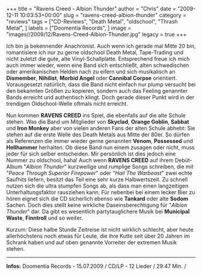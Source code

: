 +++
title = "Ravens Creed - Albion Thunder"
author = "Chris"
date = "2009-12-11 10:03:53+00:00"
slug = "ravens-creed-albion-thunder"
category = "reviews"
tags = ["CD-Reviews", "Death Metal", "oldschool", "Thrash Metal", ]
labels = ["Doomentia Records", ]
image = "images//2009/12/Ravens-Creed-Albion-Thunder.jpg"
legacy = true
+++

Ich bin ja bekennender Anachronist. Auch wenn ich gerade mal Mitte 20 bin, romantisiere ich nur zu gerne oldschool Death Metal, Tape-Trading und nicht zuletzt die gute, alte Vinyl-Schallplatte. Entsprechend freue ich mich auch immer wieder, wenn eine Band sich entschließt, alten schwedischen oder amerikanischen Helden nach zu eifern und sich musikalisch an **Dismember**, **Nihilist**, **Morbid Angel** oder **Cannibal Corpse** orientiert. Vorausgesetzt natürlich, dass die Band nicht einfach nur plump versucht bei den bekannten Größen zu kopieren, sondern auch das Feeling genannter Bands erreicht und authentisch klingt. Doch gerade dieser Punkt wird in der trendigen Oldschool-Welle oftmals nicht erreicht.

Nun kommen **RAVENS CREED** ins Spiel, die ebenfalls auf die alte Schule stehen. Was die Band um Mitglieder von **Skyclad**, **Orange Goblin**, **Sabbat** und **Iron Monkey** aber von vielen anderen Fans der alten Schule abhebt: Sie stehen auf die erste Welle des Death Metals aus Mitte der 80er. So dürfen als Referenzen die immer wieder gerne genannten **Venom**, **Possessed** und **Hellhammer** herhalten. Ob diese Band nun einem zusagen oder nicht, muss jeder für sich selber entscheiden. Mir persönlich ist dies jedoch eine Nummer zu oldschool, haha!
Auch wenn **RAVENS CREED** auf ihrem Debüt-Album "_Albion Thunder_" kurzweilige und rumplige Songs schreiben, die mit "_Peace Through Superior Firepower_" oder "_Hail The Warbeast_" zwei echte Saufhits liefern, besitzt das Teil eine sehr kurze Halbwertszeit. Zu schnell nutzen sich die ultra stumpfen Songs ab, als dass man einen langzeitigen Unterhaltungsfaktor rausziehen kann. Für nebenbei bei einem lecker Bier zu hören eignet sich die CD sicherlich ebenso wie **Tankard** oder alte **Sodom** Sachen. Doch dies stellt keine wirkliche Daseinsberechtigung für "_Albion Thunder_" dar. Da gibt es wesentlich partytauglichere Musik bei **Municipal Waste**, **Finntroll** und so weiter.

Kurzum: Diese halbe Stunde Zeitreise ist nicht wirklich schlecht, aber heute allerhöchstens noch etwas für Leute, die ihre Kutte seit über 20 Jahren im Schrank haben und auf oben genannte Vorreiter der extremen Musik stehen.





---
**Infos:**
Doomentia Records - 15.07.2009 / 
CD/LP - 12 Lieder / 29:47 Min. / 

